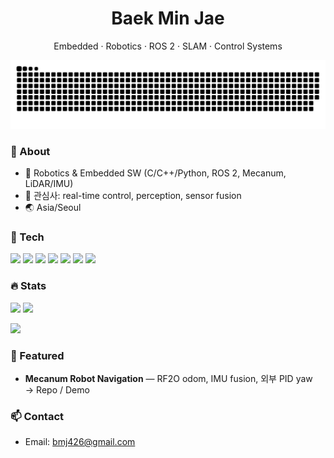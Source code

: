 <!-- Warm Toast Theme -->
<h1 align="center">Baek Min Jae</h1>
<p align="center">Embedded · Robotics · ROS 2 · SLAM · Control Systems</p>

![snake](https://raw.githubusercontent.com/bmj426/bmj426/output/snake.svg)

### 👋 About
- 🤖 Robotics & Embedded SW (C/C++/Python, ROS 2, Mecanum, LiDAR/IMU)
- 🎯 관심사: real-time control, perception, sensor fusion
- 🌏 Asia/Seoul

### 🧰 Tech
<img src="https://img.shields.io/badge/C-5A341E?logo=c&logoColor=FFF5E6&labelColor=7A4E2D"/> <img src="https://img.shields.io/badge/C++-5A341E?logo=cplusplus&logoColor=FFF5E6&labelColor=7A4E2D"/> <img src="https://img.shields.io/badge/Python-5A341E?logo=python&logoColor=FFF5E6&labelColor=7A4E2D"/> <img src="https://img.shields.io/badge/ROS%202-5A341E?logo=ros&logoColor=FFF5E6&labelColor=7A4E2D"/>
<img src="https://img.shields.io/badge/Ubuntu-5A341E?logo=ubuntu&logoColor=FFF5E6&labelColor=7A4E2D"/> <img src="https://img.shields.io/badge/Jetson-5A341E?logo=nvidia&logoColor=FFF5E6&labelColor=7A4E2D"/> <img src="https://img.shields.io/badge/Raspberry%20Pi-5A341E?logo=raspberrypi&logoColor=FFF5E6&labelColor=7A4E2D"/>

### 🔥 Stats
<p>
  <img height="150" src="https://github-readme-stats.vercel.app/api?username=bmj426&show_icons=true&rank_icon=github&title_color=5A341E&text_color=5A341E&icon_color=7A4E2D&bg_color=FFF5E6&hide_border=true"/>
  <img height="150" src="https://github-readme-stats.vercel.app/api/top-langs/?username=bmj426&layout=compact&title_color=5A341E&text_color=5A341E&bg_color=FFF5E6&hide_border=true"/>
</p>
<p>
  <img height="150" src="https://streak-stats.demolab.com?user=bmj426&background=FFF5E6&ring=7A4E2D&fire=D6A676&currStreakNum=5A341E&sideNums=5A341E&currStreakLabel=7A4E2D&sideLabels=5A341E&dates=7A4E2D&hide_border=true"/>
</p>

### 🧩 Featured
- **Mecanum Robot Navigation** — RF2O odom, IMU fusion, 외부 PID yaw  
  → Repo / Demo

### 📫 Contact
- Email: bmj426@gmail.com
